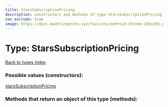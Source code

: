 ```yaml
---
title: StarsSubscriptionPricing
description: constructors and methods of type StarsSubscriptionPricing
nav_exclude: true
image: https://docs.madelineproto.xyz/favicons/android-chrome-256x256.png
---
```

# Type: StarsSubscriptionPricing
[Back to types index](index.html)



### Possible values (constructors):

[starsSubscriptionPricing](/API_docs/constructors/starsSubscriptionPricing.html)  



### Methods that return an object of this type (methods):



